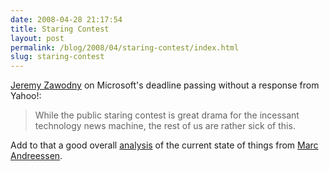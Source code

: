 ```yaml
---
date: 2008-04-28 21:17:54
title: Staring Contest
layout: post
permalink: /blog/2008/04/staring-contest/index.html
slug: staring-contest
---
```

[Jeremy Zawodny](http://jeremy.zawodny.com/blog/archives/010215.html) on Microsoft's deadline passing without a response from Yahoo!:

> While the public staring contest is great drama for the incessant technology news machine, the rest of us are rather sick of this.

Add to that a good overall [analysis](http://blog.pmarca.com/2008/04/if-microsoft-go.html) of the current state of things from [Marc Andreessen](http://blog.pmarca.com).